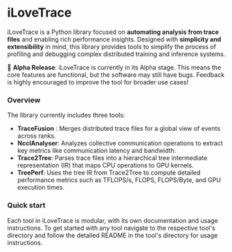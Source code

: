 # iLoveTrace
iLoveTrace is a Python library focused on **automating analysis from trace files** and enabling rich performance insights. Designed with **simplicity and extensibility** in mind, this library provides tools to simplify the process of profiling and debugging complex distributed training and inference systems.

🚨 **Alpha Release**: iLoveTrace is currently in its Alpha stage. This means the core features are functional, but the software may still have bugs. Feedback is highly encouraged to improve the tool for broader use cases!

### Overview

The library currently includes three tools:

- **TraceFusion** : Merges distributed trace files for a global view of events across ranks.
- **NcclAnalyser**: Analyzes collective communication operations to extract key metrics like communication latency and bandwidth.
- **Trace2Tree**: Parses trace files into a hierarchical tree intermediate representation (IR) that maps CPU operations to GPU kernels. 
- **TreePerf**: Uses the tree IR from Trace2Tree to compute detailed performance metrics such as TFLOPS/s, FLOPS, FLOPS/Byte, and GPU execution times. 

### Quick start
Each tool in iLoveTrace is modular, with its own documentation and usage instructions. To get started with any tool navigate to the respective tool's directory and follow the detailed README in the tool's directory for usage instructions.
